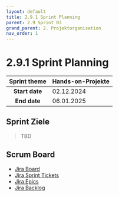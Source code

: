 ```yaml
---
layout: default
title: 2.9.1 Sprint Planning
parent: 2.9 Sprint 03
grand_parent: 2. Projektorganisation
nav_order: 1
---
```


# 2.9.1 Sprint Planning

| **Sprint theme** | Hands-on-Projekte |
| :--------------: | ----------------- |
|  **Start date**  | 02.12.2024        |
|   **End date**   | 06.01.2025        |

## Sprint Ziele

> TBD

## Scrum Board

- [Jira Board](https://itcne23.atlassian.net/jira/software/projects/CNC/boards/5)
- [Jira Sprint Tickets](https://itcne23.atlassian.net/jira/software/projects/CNC/issues/CNC-31?jql=project%20%3D%20%22CNC%22%20AND%20sprint%20%3D%2012%20ORDER%20BY%20created%20DESC)
- [Jira Epics](https://itcne23.atlassian.net/jira/software/projects/CNC/issues/CNC-32?jql=project%20%3D%20%22CNC%22%20AND%20sprint%20%3D%2010%20AND%20type%20%3D%20Epic%20ORDER%20BY%20created%20DESC)
- [Jira Backlog](https://itcne23.atlassian.net/jira/software/projects/CNC/boards/5/backlog)
